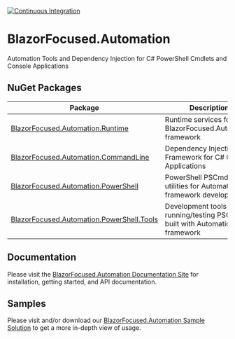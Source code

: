[![Continuous Integration](https://github.com/BlazorFocused/Automation/actions/workflows/continuous-integration.yml/badge.svg)](https://github.com/BlazorFocused/Automation/actions/workflows/continuous-integration.yml)

# BlazorFocused.Automation

Automation Tools and Dependency Injection for C# PowerShell Cmdlets and Console Applications

## NuGet Packages

| Package                                                                                                                | Description                                                                     | Version                                                                                                                                                                           | Downloads                                                                                                                                                                            |
| ---------------------------------------------------------------------------------------------------------------------- | ------------------------------------------------------------------------------- | --------------------------------------------------------------------------------------------------------------------------------------------------------------------------------- | ------------------------------------------------------------------------------------------------------------------------------------------------------------------------------------ |
| [BlazorFocused.Automation.Runtime](https://www.nuget.org/packages/BlazorFocused.Automation.Runtime/)                   | Runtime services for BlazorFocused.Automation framework                         | [![Nuget Version](https://img.shields.io/nuget/v/BlazorFocused.Automation.Runtime?logo=nuget)](https://www.nuget.org/packages/BlazorFocused.Automation.Runtime)                   | [![Nuget Downloads](https://img.shields.io/nuget/dt/BlazorFocused.Automation.Runtime?logo=nuget)](https://www.nuget.org/packages/BlazorFocused.Automation.Runtime)                   |
| [BlazorFocused.Automation.CommandLine](https://www.nuget.org/packages/BlazorFocused.Automation.CommandLine/)           | Dependency Injection Framework for C# Console Applications                      | [![Nuget Version](https://img.shields.io/nuget/v/BlazorFocused.Automation.CommandLine?logo=nuget)](https://www.nuget.org/packages/BlazorFocused.Automation.CommandLine)           | [![Nuget Downloads](https://img.shields.io/nuget/dt/BlazorFocused.Automation.CommandLine?logo=nuget)](https://www.nuget.org/packages/BlazorFocused.Automation.CommandLine)           |
| [BlazorFocused.Automation.PowerShell](https://www.nuget.org/packages/BlazorFocused.Automation.PowerShell/)             | PowerShell PSCmdlet SDK utilities for Automation framework development          | [![Nuget Version](https://img.shields.io/nuget/v/BlazorFocused.Automation.PowerShell?logo=nuget)](https://www.nuget.org/packages/BlazorFocused.Automation.PowerShell)             | [![Nuget Downloads](https://img.shields.io/nuget/dt/BlazorFocused.Automation.PowerShell?logo=nuget)](https://www.nuget.org/packages/BlazorFocused.Automation.PowerShell)             |
| [BlazorFocused.Automation.PowerShell.Tools](https://www.nuget.org/packages/BlazorFocused.Automation.PowerShell.Tools/) | Development tools for running/testing PSCmdlets built with Automation framework | [![Nuget Version](https://img.shields.io/nuget/v/BlazorFocused.Automation.PowerShell.Tools?logo=nuget)](https://www.nuget.org/packages/BlazorFocused.Automation.PowerShell.Tools) | [![Nuget Downloads](https://img.shields.io/nuget/dt/BlazorFocused.Automation.PowerShell.Tools?logo=nuget)](https://www.nuget.org/packages/BlazorFocused.Automation.PowerShell.Tools) |

## Documentation

Please visit the [BlazorFocused.Automation Documentation Site](https://BlazorFocused.github.io/Automation/) for installation, getting started, and API documentation.

## Samples

Please visit and/or download our [BlazorFocused.Automation Sample Solution](https://github.com/BlazorFocused/Automation/tree/main/samples) to get a more in-depth view of usage.
